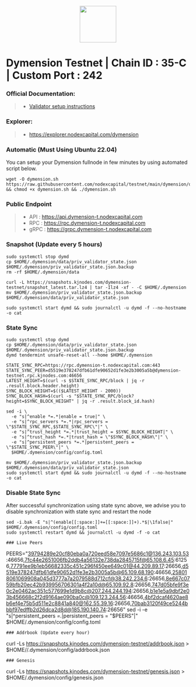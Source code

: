 
<p align="center">
  <img height="100" height="auto" src="https://avatars.githubusercontent.com/u/108229184?s=200&v=4">
</p>

# Dymension Testnet | Chain ID : 35-C | Custom Port : 242

### Official Documentation:
>- [Validator setup instructions](https://docs.dymension.xyz/validators/full-node/run-a-node)

### Explorer:
>-  https://explorer.nodexcapital.com/dymension

### Automatic  (Must Using Ubuntu 22.04)
You can setup your Dymension fullnode in few minutes by using automated script below.
```
wget -O dymension.sh https://raw.githubusercontent.com/nodexcapital/testnet/main/dymension/dymension.sh && chmod +x dymension.sh && ./dymension.sh
```
### Public Endpoint

>- API : https://api.dymension-t.nodexcapital.com
>- RPC : https://rpc.dymension-t.nodexcapital.com
>- gRPC : https://grpc.dymension-t.nodexcapital.com

### Snapshot (Update every 5 hours)
```
sudo systemctl stop dymd
cp $HOME/.dymension/data/priv_validator_state.json $HOME/.dymension/priv_validator_state.json.backup
rm -rf $HOME/.dymension/data

curl -L https://snapshots.kjnodes.com/dymension-testnet/snapshot_latest.tar.lz4 | tar -Ilz4 -xf - -C $HOME/.dymension
mv $HOME/.dymension/priv_validator_state.json.backup $HOME/.dymension/data/priv_validator_state.json

sudo systemctl start dymd && sudo journalctl -u dymd -f --no-hostname -o cat
```

### State Sync
```
sudo systemctl stop dymd
cp $HOME/.dymension/data/priv_validator_state.json $HOME/.dymension/priv_validator_state.json.backup
dymd tendermint unsafe-reset-all --home $HOME/.dymension

STATE_SYNC_RPC=https://rpc.dymension-t.nodexcapital.com:443
STATE_SYNC_PEER=d5519e378247dfb61dfe90652d1fe3e2b3005a5b@dymension-testnet.rpc.kjnodes.com:46656
LATEST_HEIGHT=$(curl -s $STATE_SYNC_RPC/block | jq -r .result.block.header.height)
SYNC_BLOCK_HEIGHT=$(($LATEST_HEIGHT - 2000))
SYNC_BLOCK_HASH=$(curl -s "$STATE_SYNC_RPC/block?height=$SYNC_BLOCK_HEIGHT" | jq -r .result.block_id.hash)

sed -i \
  -e "s|^enable *=.*|enable = true|" \
  -e "s|^rpc_servers *=.*|rpc_servers = \"$STATE_SYNC_RPC,$STATE_SYNC_RPC\"|" \
  -e "s|^trust_height *=.*|trust_height = $SYNC_BLOCK_HEIGHT|" \
  -e "s|^trust_hash *=.*|trust_hash = \"$SYNC_BLOCK_HASH\"|" \
  -e "s|^persistent_peers *=.*|persistent_peers = \"$STATE_SYNC_PEER\"|" \
  $HOME/.dymension/config/config.toml

mv $HOME/.dymension/priv_validator_state.json.backup $HOME/.dymension/data/priv_validator_state.json
sudo systemctl start dymd && sudo journalctl -u dymd -f --no-hostname -o cat
```
### Disable State Sync 
After successful synchronization using state sync above, we advise you to disable synchronization with state sync and restart the node
```
sed -i.bak -E "s|^(enable[[:space:]]+=[[:space:]]+).*$|\1false|" $HOME/.dymension/config/config.toml
sudo systemctl restart dymd && journalctl -u dymd -f -o cat

### Live Peers
```
PEERS="39794289e20cf80eba0a720eed58e7097e5686c1@136.243.103.53:46656,7fc44e2651006fb2ddb4a56132e738da2845715f@65.108.6.45:61256,77791ee9b1eb56682335c451c296f450ee649c01@44.209.89.17:26656,d5519e378247dfb61dfe90652d1fe3e2b3005a5b@65.109.68.190:46656,258018061069908a045d3777a7a2079588d712cf@38.242.234.6:26656,8e667c0759bfb20ec42b939956706301a4f2a10d@65.109.92.8:26656,747d05bfe9f3e0c2e0462ac351c577699e1d9b8c@207.244.244.194:26656,b1e1e5a9dbf2e03b456668c2f2d9164ae090ba0c@109.123.244.56:46656,4bf2dcaf4620ae8b6ef4e75b5d511e2c8841a840@162.55.39.16:26656,70bab3120f49ce5244bbbf97edffb2d26dca2d8d@185.190.140.74:26656"
sed -i -e "s|^persistent_peers *=.*|persistent_peers = \"$PEERS\"|" $HOME/.dymension/config/config.toml
```
### Addrbook (Update every hour)
```
curl -Ls https://snapshots.kjnodes.com/dymension-testnet/addrbook.json > $HOME//.dymension/config/addrbook.json
```
### Genesis
```
curl -Ls https://snapshots.kjnodes.com/dymension-testnet/genesis.json > $HOME/.dymension/config/genesis.json
```
